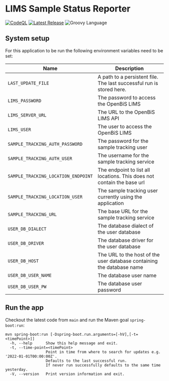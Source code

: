 # LIMS Sample Status Reporter

[![CodeQL](https://github.com/qbicsoftware/sample-status-reporter/actions/workflows/codeql-analysis.yml/badge.svg?branch=main)](https://github.com/qbicsoftware/sample-status-reporter/actions/workflows/codeql-analysis.yml)
[![Latest Release ](https://img.shields.io/github/v/release/qbicsoftware/sample-status-reporter.svg)](https://github.com/qbicsoftware/sample-status-reporter/releases)
![Groovy Language](https://img.shields.io/badge/language-groovy-blue.svg)

## System setup

For this application to be run the following environment variables need to be set:

| Name                                | Description                                                            |
|-------------------------------------|------------------------------------------------------------------------|
| `LAST_UPDATE_FILE`                  | A path to a persistent file. The last successful run is stored here.   |
| `LIMS_PASSWORD`                     | The password to access the OpenBiS LIMS                                |
| `LIMS_SERVER_URL`                   | The URL to the OpenBiS LIMS API                                        |
| `LIMS_USER`                         | The user to access the OpenBiS LIMS                                    |
| `SAMPLE_TRACKING_AUTH_PASSWORD`     | The password for the sample tracking user                              |
| `SAMPLE_TRACKING_AUTH_USER`         | The username for the sample tracking service                           |
| `SAMPLE_TRACKING_LOCATION_ENDPOINT` | The endpoint to list all locations. This does not contain the base url |
| `SAMPLE_TRACKING_LOCATION_USER`     | The sample tracking user currently using the application               |
| `SAMPLE_TRACKING_URL`               | The base URL for the sample tracking service                           |
| `USER_DB_DIALECT`                   | The database dialect of the user database                              |
| `USER_DB_DRIVER`                    | The database driver for the user database                              |
| `USER_DB_HOST`                      | The URL to the host of the user database containing the database name  |
| `USER_DB_USER_NAME`                 | The database user name                                                 |
| `USER_DB_USER_PW`                   | The database user password                                             |

## Run the app

Checkout the latest code from `main` and run the Maven goal `spring-boot:run`:

```
mvn spring-boot:run [-Dspring-boot.run.arguments=[-hV],[-t=<timePoint>]]
  -h, --help      Show this help message and exit.
  -t, --time-point=<timePoint>
                  Point in time from where to search for updates e.g. '2022-01-01T00:00:00Z'.
                  Defaults to the last successful run. 
                  If never run successfully defaults to the same time yesterday.
  -V, --version   Print version information and exit.
```



